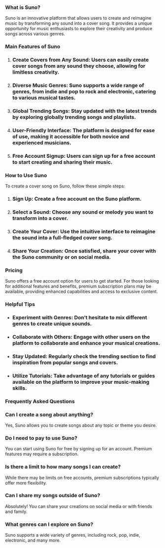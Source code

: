 ### What is Suno?

Suno is an innovative platform that allows users to create and reimagine music by transforming any sound into a cover song. It provides a unique opportunity for music enthusiasts to explore their creativity and produce songs across various genres.

### Main Features of Suno

1. ### Create Covers from Any Sound: Users can easily create cover songs from any sound they choose, allowing for limitless creativity.
2. ### Diverse Music Genres: Suno supports a wide range of genres, from indie and pop to rock and electronic, catering to various musical tastes.
3. ### Global Trending Songs: Stay updated with the latest trends by exploring globally trending songs and playlists.
4. ### User-Friendly Interface: The platform is designed for ease of use, making it accessible for both novice and experienced musicians.
5. ### Free Account Signup: Users can sign up for a free account to start creating and sharing their music.

### How to Use Suno

To create a cover song on Suno, follow these simple steps:
1. ### Sign Up: Create a free account on the Suno platform.
2. ### Select a Sound: Choose any sound or melody you want to transform into a cover.
3. ### Create Your Cover: Use the intuitive interface to reimagine the sound into a full-fledged cover song.
4. ### Share Your Creation: Once satisfied, share your cover with the Suno community or on social media.

### Pricing

Suno offers a free account option for users to get started. For those looking for additional features and benefits, premium subscription plans may be available, providing enhanced capabilities and access to exclusive content.

### Helpful Tips

- ### Experiment with Genres: Don’t hesitate to mix different genres to create unique sounds.
- ### Collaborate with Others: Engage with other users on the platform to collaborate and enhance your musical creations.
- ### Stay Updated: Regularly check the trending section to find inspiration from popular songs and covers.
- ### Utilize Tutorials: Take advantage of any tutorials or guides available on the platform to improve your music-making skills.

### Frequently Asked Questions

### Can I create a song about anything?  
Yes, Suno allows you to create songs about any topic or theme you desire.

### Do I need to pay to use Suno?  
You can start using Suno for free by signing up for an account. Premium features may require a subscription.

### Is there a limit to how many songs I can create?  
While there may be limits on free accounts, premium subscriptions typically offer more flexibility.

### Can I share my songs outside of Suno?  
Absolutely! You can share your creations on social media or with friends and family.

### What genres can I explore on Suno?  
Suno supports a wide variety of genres, including rock, pop, indie, electronic, and many more.